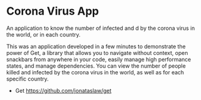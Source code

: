 # Corona Virus App

An application to know the number of infected and d by the corona virus in the world, or in each country.

This was an application developed in a few minutes to demonstrate the power of Get, a library that allows you to navigate without context, open snackbars from anywhere in your code, easily manage high performance states, and manage dependencies.
You can view the number of people killed and infected by the corona virus in the world, as well as for each specific country.

- Get https://github.com/jonataslaw/get 

